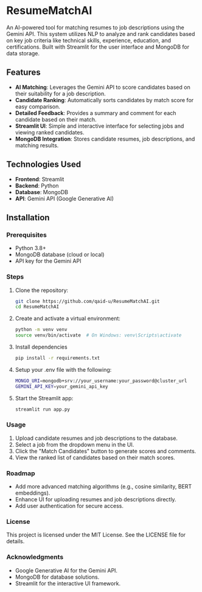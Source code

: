 # ResumeMatchAI  
An AI-powered tool for matching resumes to job descriptions using the Gemini API. This system utilizes NLP to analyze and rank candidates based on key job criteria like technical skills, experience, education, and certifications. Built with Streamlit for the user interface and MongoDB for data storage.  

## Features  
- **AI Matching**: Leverages the Gemini API to score candidates based on their suitability for a job description.  
- **Candidate Ranking**: Automatically sorts candidates by match score for easy comparison.  
- **Detailed Feedback**: Provides a summary and comment for each candidate based on their match.  
- **Streamlit UI**: Simple and interactive interface for selecting jobs and viewing ranked candidates.  
- **MongoDB Integration**: Stores candidate resumes, job descriptions, and matching results.  

## Technologies Used  
- **Frontend**: Streamlit  
- **Backend**: Python  
- **Database**: MongoDB  
- **API**: Gemini API (Google Generative AI)  

## Installation  
### Prerequisites  
- Python 3.8+  
- MongoDB database (cloud or local)  
- API key for the Gemini API  

### Steps  
1. Clone the repository:  
   ```bash  
   git clone https://github.com/qaid-u/ResumeMatchAI.git  
   cd ResumeMatchAI  
2. Create and activate a virtual environment:
   ```bash
   python -m venv venv  
   source venv/bin/activate  # On Windows: venv\Scripts\activate
   ```
3. Install dependencies
   ```bash
   pip install -r requirements.txt  
   ```
4. Setup your .env file with the following:
   ```bash
   MONGO_URI=mongodb+srv://your_username:your_password@cluster_url  
   GEMINI_API_KEY=your_gemini_api_key
6. Start the Streamlit app:
   ```bash
   streamlit run app.py  
   ```

### Usage
1. Upload candidate resumes and job descriptions to the database.
2. Select a job from the dropdown menu in the UI.
3. Click the "Match Candidates" button to generate scores and comments.
4. View the ranked list of candidates based on their match scores.

### Roadmap
- Add more advanced matching algorithms (e.g., cosine similarity, BERT embeddings).
- Enhance UI for uploading resumes and job descriptions directly.
- Add user authentication for secure access.

### License

This project is licensed under the MIT License. See the LICENSE file for details.

### Acknowledgments
- Google Generative AI for the Gemini API.
- MongoDB for database solutions.
- Streamlit for the interactive UI framework.
